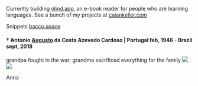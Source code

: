 Currently building [olind.app](https://olind.app), an e-book reader for people who are learning languages. See a bunch of my projects at [caiankeller.com](https://caiankeller.com)

Snippets [bacco.space](https://bacco.space)

#### † Antonio [Augusto](https://caiankeller.com/augusto) da Costa Azevedo Cardoso | Portugal feb, 1946 - Brazil sept, 2018

grandpa fought in the war; grandma sacrificed everything for the family ![](https://flagcdn.com/w20/eu.png) ![](https://flagcdn.com/w20/pt.png)

Anna
